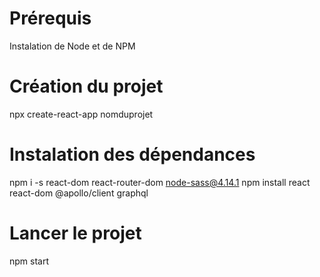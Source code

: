 # Prérequis

Instalation de Node et de NPM

# Création du projet

npx create-react-app nomduprojet

# Instalation des dépendances

npm i -s react-dom react-router-dom node-sass@4.14.1
npm install react react-dom @apollo/client graphql

# Lancer le projet 

npm start